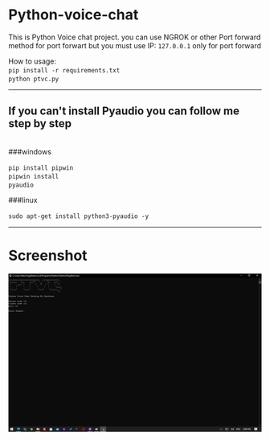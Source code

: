 # Python-voice-chat

This is Python Voice chat project. you can use NGROK or other Port forward method for port forwart but you must use IP: <code>127.0.0.1</code> only for port forward

How to usage:<br>
<code>pip install -r requirements.txt</code><br>
<code>python ptvc.py</code>
<hr>

<h2>If you can't install Pyaudio you can follow me step by step</h2> <br>
###windows 

<code>pip install pipwin</code><br>
<code>pipwin install pyaudio</code>

###linux

<code>sudo apt-get install python3-pyaudio -y</code>
<hr>

# Screenshot
<img src='https://github.com/Karibura-Cyber/Python-voice-chat/raw/main/sda.png'>


